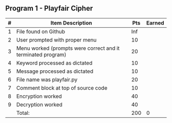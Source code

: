 ## Program 1 - Playfair Cipher

| # | Item Description                                              | Pts | Earned |
|---|---------------------------------------------------------------|-----|--------|
| 1 | File found on Github                                          | Inf |        |
| 2 | User prompted with proper menu                                | 10  |        |
| 3 | Menu worked (prompts were correct and it terminated program)  | 20  |        |
| 4 | Keyword processed as dictated                                 | 10  |        |
| 5 | Message processed as dictated                                 | 10  |        |
| 6 | File name was playfair.py                                     | 20  |        |
| 7 | Comment block at top of source code                           | 10  |        |
| 8 | Encryption worked                                             | 40  |        |
| 9 | Decryption worked                                             | 40  |        |
|   | Total:                                                        | 200 |    0  |
